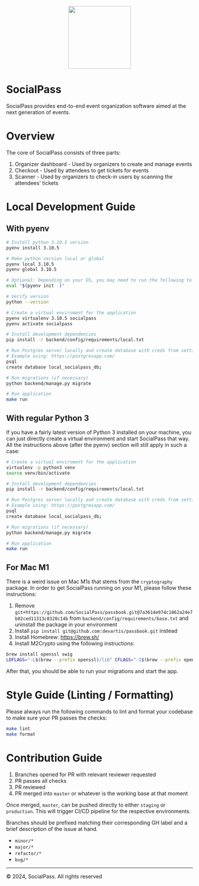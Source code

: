 <div align="center">
<img align="center" width="169" height="169" src="https://res.cloudinary.com/nfty-labs/image/upload/v1652735850/SocialPass-Icon_eanblz.svg"/>
</div>

# SocialPass
SocialPass provides end-to-end event organization software aimed at the next generation of events.

# Overview
The core of SocialPass consists of three parts:

1. Organizer dashboard - Used by organizers to create and manage events
2. Checkout - Used by attendees to get tickets for events
3. Scanner - Used by organizers to check-in users by scanning the attendees' tickets

# Local Development Guide

## With pyenv

```bash
# Install python 3.10.5 version
pyenv install 3.10.5

# Make python version local or global
pyenv local 3.10.5
pyenv global 3.10.5

# Optional: Depending on your OS, you may need to run the following to activate pyenv
eval "$(pyenv init -)"

# Verify version
python --version

# Create a virtual enviroment for the application
pyenv virtualenv 3.10.5 socialpass
pyenv activate socialpass

# Install development dependencies
pip install -r backend/config/requirements/local.txt

# Run Postgres server locally and create database with creds from settings
# Example using: https://postgresapp.com/
psql
create database local_socialpass_db;

# Run migrations (if necessary)
python backend/manage.py migrate

# Run application
make run

```

## With regular Python 3 

If you have a fairly latest version of Python 3 installed on your machine, you can just directly create a virtual environment and start SocialPass that way. All the instructions above (after the pyenv) section will still apply in such a case:

```bash
# Create a virtual enviroment for the application
virtualenv -p python3 venv
source venv/bin/activate

# Install development dependencies
pip install -r backend/config/requirements/local.txt

# Run Postgres server locally and create database with creds from settings
# Example using: https://postgresapp.com/
psql
create database local_socialpass_db;

# Run migrations (if necessary)
python backend/manage.py migrate

# Run application
make run

```

## For Mac M1

There is a weird issue on Mac M1s that stems from the `cryptography` package. In order to get SocialPass running on your M1, please follow these instructions:

1. Remove `git+https://github.com/SocialPass/passbook.git@7a3614e974c1862a24e7b02ced11313c8320c14b` from `backend/config/requirements/base.txt` and uninstall the package in your environment
2. Install `pip install git@github.com:devartis/passbook.git` instead
3. Install Homebrew: https://brew.sh/
4. Install M2Crypto using the following instructions:
```bash
brew install openssl swig
LDFLAGS="-L$(brew --prefix openssl)/lib" CFLAGS="-I$(brew --prefix openssl)/include" SWIG_FEATURES="-I$(brew --prefix openssl)/include" pip install m2crypto
```

After that, you should be able to run your migrations and start the app.

# Style Guide (Linting / Formatting)

Please always run the following commands to lint and format your codebase to make sure your PR passes the checks:

```bash
make lint
make format
```

# Contribution Guide
1. Branches opened for PR with relevant reviewer requested
2. PR passes all checks
2. PR reviewed
3. PR merged into `master` or whatever is the working base at that moment

Once merged, `master`, can be pushed directly to either `staging` or `production`.
This will trigger CI/CD pipeline for the respective environments.

Branches should be prefixed matching their corresponding GH label and a brief description of the issue at hand.
- `minor/*`
- `major/*`
- `refactor/*`
- `bug/*`

---
© 2024, SocialPass. All rights reserved
